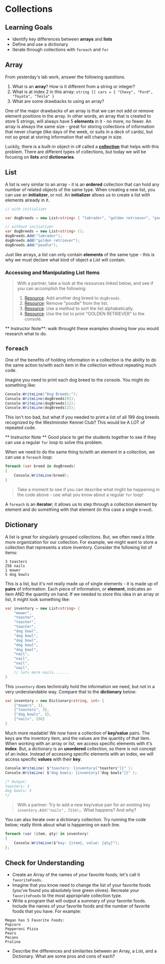 # Collections

## Learning Goals
* Identify key differences between **arrays** and **lists**
* Define and use a dictionary
* Iterate through collections with `foreach` and `for`

## Array

From yesterday's lab work, answer the following questions.

1. What is an **array**?  How is it different from a string or integer?
1. What is at index 2 in this array: `string [] cars = { "Chevy", "Ford", "Toyota", "Tesla" }`
1. What are some drawbacks to using an array?

One of the major drawbacks of an array is that we can not add or remove element positions in the array. In other words, an array that is created to store 5 strings, will always have 5 **elements** in it - no more, no fewer.  An array is always the same size - great for storing collections of information that never change (like days of the week, or suits in a deck of cards), but not so great at storing information that will change in size.

Luckily, there is a built-in object in c# called a [**collection**](https://docs.microsoft.com/en-us/dotnet/csharp/programming-guide/concepts/collections) that helps with this problem.  There are different types of collections, but today we will be focusing on **lists** and **dictionaries**.

## List

A list is very similar to an array - it is an **ordered** collection that can hold any number of related objects of the same type.  When creating a new list, you can use an **initializer**, or not.  An **initializer** allows us to create a list with elements already in it.

```c#
// with initializer

var dogBreeds = new List<string> { "labrador", "golden retriever", "poodle" }

// without initializer
var dogBreeds = new List<string> ();
dogBreeds.Add("labrador");
dogBreeds.Add("golden retriever");
dogBreeds.Add("poodle");
```

Just like arrays, a list can only contain **elements** of the same type - this is why we must declare what kind of object a List will contain.

### Accessing and Manipulating List Items

> With a partner, take a look at the resources linked below, and see if you can accomplish the following:  
> 1. [Resource](https://docs.microsoft.com/en-us/dotnet/csharp/programming-guide/concepts/collections#BKMK_SimpleCollection): Add another dog breed to `dogBreeds`.
> 2. [Resource](https://docs.microsoft.com/en-us/dotnet/csharp/programming-guide/concepts/collections#BKMK_SimpleCollection): Remove "poodle" from the list.
> 3. [Resource](https://docs.microsoft.com/en-us/dotnet/api/system.collections.generic.list-1.sort?view=net-6.0): Use a method to sort the list alphabetically.
> 4. [Resource](https://docs.microsoft.com/en-us/dotnet/api/system.string?view=net-6.0): Use the list to print "GOLDEN RETRIEVER" to the console.

** Instructor Note**: walk throught these examples showing _how_ you would research what to do.

## `foreach`

One of the benefits of holding information in a collection is the ability to do the same action to/with each item in the collection without repeating much code.

Imagine you need to print each dog breed to the console.  You might do something like:

```c#
Console.WriteLine("Dog Breeds:");
Console.WriteLine(dogBreeds[0]);
Console.WriteLine(dogBreeds[1]);
Console.WriteLine(dogBreeds[2]);
```

This isn't too bad, but what if you needed to print a list of all 199 dog breeds recognized by the Westminster Kennel Club? This would be A LOT of repeated code.

** Instructor Note ** Good place to get the students together to see if they can use a regular `for` loop to solve this problem.

When we need to do the same thing to/with an element in a collection, we can use a `foreach` loop:

```c#
foreach (var breed in dogBreeds)
{
    Console.WriteLine(breed);
}
```

> Take a moment to see if you can describe what might be happening in the code above - use what you know about a regular `for` loop!

A `foreach` is an **iterator**; it allows us to step through a collection element by element and do something with that element (in this case a single `breed`).  

## Dictionary

A list is great for singularly grouped collections.  But, we often need a little more organization for our collection.  For example, we might want to store a collection that represents a store inventory.  Consider the following list of items:

```
3 toasters
256 nails
1 mower
5 dog bowls
```

This _is_ a list, but it's not really made up of single elements - it is made up of **pairs** of information.  Each piece of information, or **element**, indicates an item AND the quantity on hand.  If we needed to store this idea in an array or list, it might look something like:

```c#
var inventory = new List<string> {
    "mower",
    "toaster",
    "toaster",
    "toaster",
    "dog bowl",
    "dog bowl",
    "dog bowl",
    "dog bowl",
    "dog bowl",
    "nail",
    "nail",
    "nail",
    "nail",
    // lots more nails.......
}
```

This `inventory` does technically hold the information we need, but not in a very understandable way.  Compare that to the **dictionary** below:

```c#
var inventory = new Dictionary<string, int> {
    {"mowers", 1},
    {"toasters", 3},
    {"dog bowls", 5},
    {"nails", 256}
}
```

Much more readable!  We now have a collection of **key/value** pairs.  The keys are the inventory item, and the values are the quantity of that item.  When working with an array or list, we access specific elements with it's **index**.  But, a dictionary is an **unordered** collection, so there is not concept of an index.  Instead of accessing specific elements with an index, we will access specific **values** with their **key**.

```c#
Console.WriteLine( $"toasters: {inventory["toasters"]}" );
Console.WriteLine( $"dog bowls: {inventory["dog bowls"]}" );

/* Output:
toasters: 3
dog bowls: 5
*/
```

> With a partner: Try to add a new key/value pair for an existing key `inventory.Add("nails", 7234);`. What happens?  And why?

You can also iterate over a dictionary collection.  Try running the code below; really think about what is happening on each line.

```c#
foreach (var (item, qty) in inventory)
{
	Console.WriteLine($"key: {item}, value: {qty}");
};
```

## Check for Understanding
* Create an Array of the names of your favorite foods; let's call it `favoriteFoods`.
* Imagine that you know need to change the list of your favorite foods (you've found you absolutely love green olives).  Recreate your `favoriteFoods` to the most appropriate collection type.
* Write a program that will output a summary of your favorite foods.  Include the names of your favorite foods and the number of favorite foods that you have.  For example:
```
Megan has 5 Favorite Foods:
Popcorn
Pepperoni Pizza
Pears
Pecans
Praline
```
* Describe the differences and similarites between an Array, a List, and a Dictionary.  What are some pros and cons of each?

